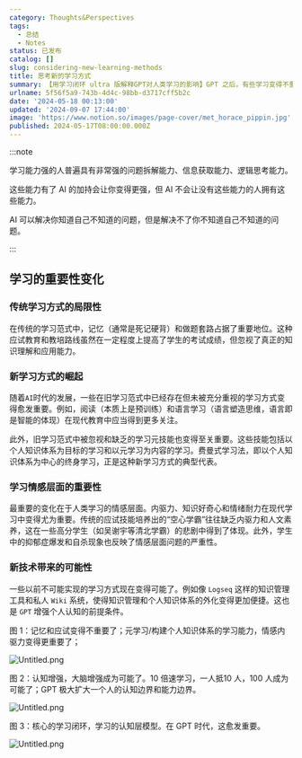 ```yaml
---
category: Thoughts&Perspectives
tags:
  - 总结
  - Notes
status: 已发布
catalog: []
slug: considering-new-learning-methods
title: 思考新的学习方式
summary: 【用学习闭环 ultra 版解释GPT对人类学习的影响】GPT 之后，有些学习变得不重要了，有些学习变得更重要了，有些学习从不可能变成可能了。
urlname: 5f56f5a9-743b-4d4c-98bb-d3717cff5b2c
date: '2024-05-18 00:13:00'
updated: '2024-09-07 17:44:00'
image: 'https://www.notion.so/images/page-cover/met_horace_pippin.jpg'
published: 2024-05-17T08:00:00.000Z
---
```


:::note


学习能力强的人普遍具有非常强的问题拆解能力、信息获取能力、逻辑思考能力。


这些能力有了 AI 的加持会让你变得更强，但 AI 不会让没有这些能力的人拥有这些能力。


AI 可以解决你知道自己不知道的问题，但是解决不了你不知道自己不知道的问题。


:::


## 学习的重要性变化


### 传统学习方式的局限性


在传统的学习范式中，记忆（通常是死记硬背）和做题套路占据了重要地位。这种应试教育和教培路线虽然在一定程度上提高了学生的考试成绩，但忽视了真正的知识理解和应用能力。


### 新学习方式的崛起


随着`AI`时代的发展，一些在旧学习范式中已经存在但未被充分重视的学习方式变得愈发重要。例如，阅读（本质上是预训练）和语言学习（语言塑造思维，语言即是智能的体现）在现代教育中应当得到更多关注。


此外，旧学习范式中被忽视和缺乏的学习元技能也变得至关重要。这些技能包括以个人知识体系为目标的学习和以元学习为内容的学习。费曼式学习法，即以个人知识体系为中心的终身学习，正是这种新学习方式的典型代表。


### 学习情感层面的重要性


最重要的变化在于人类学习的情感层面。内驱力、知识好奇心和情绪耐力在现代学习中变得尤为重要。传统的应试技能培养出的“空心学霸”往往缺乏内驱力和人文素养，这在一些高分学生（如吴谢宇等清北学霸）的悲剧中得到了体现。此外，学生中的抑郁症爆发和自杀现象也反映了情感层面问题的严重性。


### 新技术带来的可能性


一些以前不可能实现的学习方式现在变得可能了。例如像 `Logseq` 这样的知识管理工具和私人 `Wiki` 系统，使得知识管理和个人知识体系的外化变得更加便捷。这也是 `GPT` 增强个人认知的前提条件。


图 1：记忆和应试变得不重要了；元学习/构建个人知识体系的学习能力，情感内驱力变得更重要了；


![Untitled.png](https://prod-files-secure.s3.us-west-2.amazonaws.com/5d24fe63-e567-4804-86f9-9fdc62e13082/a8319b77-00b3-43d9-9f99-e58187f20cfe/Untitled.png?X-Amz-Algorithm=AWS4-HMAC-SHA256&X-Amz-Content-Sha256=UNSIGNED-PAYLOAD&X-Amz-Credential=ASIAZI2LB4663U27NB6X%2F20250330%2Fus-west-2%2Fs3%2Faws4_request&X-Amz-Date=20250330T213208Z&X-Amz-Expires=3600&X-Amz-Security-Token=IQoJb3JpZ2luX2VjEC0aCXVzLXdlc3QtMiJIMEYCIQDDOfRwXR7EmNDeHsJYVvfGJFkaCYpKfjnpIthC2JNO1QIhAOHZJ1ClK3ZbvLtxK4gZemaABMZrPhF2I1x9qf%2Bj2wSAKogECJb%2F%2F%2F%2F%2F%2F%2F%2F%2F%2FwEQABoMNjM3NDIzMTgzODA1Igww%2F2QRNH2h7GQ38dQq3AOkY3pwWx0sgijqmUQ6F9m2RihP3SJRaeYSEjTWdjOaMRdNA6PGMmLQ2UwH4TcRDlv8zfx8ErhE1NvMvZlDHAlzY2nt5abh%2BA2oJ4E7t3hvZzctA%2Fxg56lbYWoACWYkiEIgDpLJAIsvjEr86ie7kJNLENg%2B9dCa8DGdKSmxP6%2FlNa8VLP7Ixz3886xxzegCg4BJBUUhdfYSsDt%2FVjMsCiM6e9QaRbeiLtcwLXcC%2FD7CTx3b5T0dfyoIX39vLdGXFtScMAtA8IIt3b%2BHMCeA4ZMa1rFQzQ4QmKAFgJ%2BTJ9tx0IXaiCU4w%2FB1Ai8gnl0NGAtWlEQBWwG8wJX8b2EFdq%2FCm58rFkDErggAOWD9qz2lbgZSlSx5aplCbbAe1q%2FL33jMHZpBjpJ4XlkFrD5xPZxrXvLN%2FKRSIAkYZffhfrwK5myRryyhsvpDrKcKTjPQ8A1vXmEZvfyTxbWcvOUbadqNj7wERyH4eGWR7EZ7tI07D8a%2FjGSuXz0arZBYKm9ZdEjLMXufw3eo4lDVv5V9OAFKozZX6o97wcXhb0m7Xj5pChqWuauG9PttBljM%2FjlFyMy2vuGsxtctk%2BYD%2FzqWgO6lJkBBZEBurGUYs%2FQebBHkc4qrLX%2F8ASY0vOA%2FvTCd1qa%2FBjqkAfxH6mYZA63B882rjbv%2F80OqCQZvb9ITF5MDD6yefvunFzzw2wIs5iQuvk7rROB94x1rL0mwWUQY%2BDEY4ifM9YM3S1obh1h9ESqpXl6Uxmw8QvEhNOQyQaysiA%2FSOpjHVF6a2zXZRHxxELYsnooNwlv7e3%2Bc7EOgCGB0hDenVudvvH0p7u1vbT8y9c8COQGoqTrx6lYDwjMRo16fZ6sHCa2Ix8X9&X-Amz-Signature=6c046b9f0863209ced45f3bb97e5b5caad7eb2a0fdc3c09a2bdf292076f0e9a9&X-Amz-SignedHeaders=host&x-id=GetObject)


图 2：认知增强，大脑增强成为可能了。10 倍速学习，一人抵10 人，100 人成为可能了；GPT 极大扩大一个人的认知边界和能力边界。


![Untitled.png](https://prod-files-secure.s3.us-west-2.amazonaws.com/5d24fe63-e567-4804-86f9-9fdc62e13082/e195b372-4d2b-479c-9e75-1be4e2c1412e/Untitled.png?X-Amz-Algorithm=AWS4-HMAC-SHA256&X-Amz-Content-Sha256=UNSIGNED-PAYLOAD&X-Amz-Credential=ASIAZI2LB4663U27NB6X%2F20250330%2Fus-west-2%2Fs3%2Faws4_request&X-Amz-Date=20250330T213208Z&X-Amz-Expires=3600&X-Amz-Security-Token=IQoJb3JpZ2luX2VjEC0aCXVzLXdlc3QtMiJIMEYCIQDDOfRwXR7EmNDeHsJYVvfGJFkaCYpKfjnpIthC2JNO1QIhAOHZJ1ClK3ZbvLtxK4gZemaABMZrPhF2I1x9qf%2Bj2wSAKogECJb%2F%2F%2F%2F%2F%2F%2F%2F%2F%2FwEQABoMNjM3NDIzMTgzODA1Igww%2F2QRNH2h7GQ38dQq3AOkY3pwWx0sgijqmUQ6F9m2RihP3SJRaeYSEjTWdjOaMRdNA6PGMmLQ2UwH4TcRDlv8zfx8ErhE1NvMvZlDHAlzY2nt5abh%2BA2oJ4E7t3hvZzctA%2Fxg56lbYWoACWYkiEIgDpLJAIsvjEr86ie7kJNLENg%2B9dCa8DGdKSmxP6%2FlNa8VLP7Ixz3886xxzegCg4BJBUUhdfYSsDt%2FVjMsCiM6e9QaRbeiLtcwLXcC%2FD7CTx3b5T0dfyoIX39vLdGXFtScMAtA8IIt3b%2BHMCeA4ZMa1rFQzQ4QmKAFgJ%2BTJ9tx0IXaiCU4w%2FB1Ai8gnl0NGAtWlEQBWwG8wJX8b2EFdq%2FCm58rFkDErggAOWD9qz2lbgZSlSx5aplCbbAe1q%2FL33jMHZpBjpJ4XlkFrD5xPZxrXvLN%2FKRSIAkYZffhfrwK5myRryyhsvpDrKcKTjPQ8A1vXmEZvfyTxbWcvOUbadqNj7wERyH4eGWR7EZ7tI07D8a%2FjGSuXz0arZBYKm9ZdEjLMXufw3eo4lDVv5V9OAFKozZX6o97wcXhb0m7Xj5pChqWuauG9PttBljM%2FjlFyMy2vuGsxtctk%2BYD%2FzqWgO6lJkBBZEBurGUYs%2FQebBHkc4qrLX%2F8ASY0vOA%2FvTCd1qa%2FBjqkAfxH6mYZA63B882rjbv%2F80OqCQZvb9ITF5MDD6yefvunFzzw2wIs5iQuvk7rROB94x1rL0mwWUQY%2BDEY4ifM9YM3S1obh1h9ESqpXl6Uxmw8QvEhNOQyQaysiA%2FSOpjHVF6a2zXZRHxxELYsnooNwlv7e3%2Bc7EOgCGB0hDenVudvvH0p7u1vbT8y9c8COQGoqTrx6lYDwjMRo16fZ6sHCa2Ix8X9&X-Amz-Signature=7263620b87de7222b5dcb7e75e6362ea6a14f12810dc947d2a95d2f14d69cb1a&X-Amz-SignedHeaders=host&x-id=GetObject)


图 3：核心的学习闭环，学习的认知层模型。在 GPT 时代，这愈发重要。


![Untitled.png](https://prod-files-secure.s3.us-west-2.amazonaws.com/5d24fe63-e567-4804-86f9-9fdc62e13082/57f2a38d-97b9-407e-baa1-8fecb8348e87/Untitled.png?X-Amz-Algorithm=AWS4-HMAC-SHA256&X-Amz-Content-Sha256=UNSIGNED-PAYLOAD&X-Amz-Credential=ASIAZI2LB4663U27NB6X%2F20250330%2Fus-west-2%2Fs3%2Faws4_request&X-Amz-Date=20250330T213208Z&X-Amz-Expires=3600&X-Amz-Security-Token=IQoJb3JpZ2luX2VjEC0aCXVzLXdlc3QtMiJIMEYCIQDDOfRwXR7EmNDeHsJYVvfGJFkaCYpKfjnpIthC2JNO1QIhAOHZJ1ClK3ZbvLtxK4gZemaABMZrPhF2I1x9qf%2Bj2wSAKogECJb%2F%2F%2F%2F%2F%2F%2F%2F%2F%2FwEQABoMNjM3NDIzMTgzODA1Igww%2F2QRNH2h7GQ38dQq3AOkY3pwWx0sgijqmUQ6F9m2RihP3SJRaeYSEjTWdjOaMRdNA6PGMmLQ2UwH4TcRDlv8zfx8ErhE1NvMvZlDHAlzY2nt5abh%2BA2oJ4E7t3hvZzctA%2Fxg56lbYWoACWYkiEIgDpLJAIsvjEr86ie7kJNLENg%2B9dCa8DGdKSmxP6%2FlNa8VLP7Ixz3886xxzegCg4BJBUUhdfYSsDt%2FVjMsCiM6e9QaRbeiLtcwLXcC%2FD7CTx3b5T0dfyoIX39vLdGXFtScMAtA8IIt3b%2BHMCeA4ZMa1rFQzQ4QmKAFgJ%2BTJ9tx0IXaiCU4w%2FB1Ai8gnl0NGAtWlEQBWwG8wJX8b2EFdq%2FCm58rFkDErggAOWD9qz2lbgZSlSx5aplCbbAe1q%2FL33jMHZpBjpJ4XlkFrD5xPZxrXvLN%2FKRSIAkYZffhfrwK5myRryyhsvpDrKcKTjPQ8A1vXmEZvfyTxbWcvOUbadqNj7wERyH4eGWR7EZ7tI07D8a%2FjGSuXz0arZBYKm9ZdEjLMXufw3eo4lDVv5V9OAFKozZX6o97wcXhb0m7Xj5pChqWuauG9PttBljM%2FjlFyMy2vuGsxtctk%2BYD%2FzqWgO6lJkBBZEBurGUYs%2FQebBHkc4qrLX%2F8ASY0vOA%2FvTCd1qa%2FBjqkAfxH6mYZA63B882rjbv%2F80OqCQZvb9ITF5MDD6yefvunFzzw2wIs5iQuvk7rROB94x1rL0mwWUQY%2BDEY4ifM9YM3S1obh1h9ESqpXl6Uxmw8QvEhNOQyQaysiA%2FSOpjHVF6a2zXZRHxxELYsnooNwlv7e3%2Bc7EOgCGB0hDenVudvvH0p7u1vbT8y9c8COQGoqTrx6lYDwjMRo16fZ6sHCa2Ix8X9&X-Amz-Signature=665edd04973bd7fd2ba3e69bbecfed01993fb7241ab99de484f0cf0979722bfb&X-Amz-SignedHeaders=host&x-id=GetObject)

